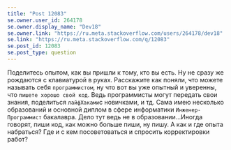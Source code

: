 ```yaml
---
title: "Post 12083"
se.owner.user_id: 264178
se.owner.display_name: "Dev18"
se.owner.link: "https://ru.meta.stackoverflow.com/users/264178/dev18"
se.link: "https://ru.meta.stackoverflow.com/q/12083"
se.post_id: 12083
se.post_type: question
---
```

<p>Поделитесь опытом, как вы пришли к тому, кто вы есть. Ну не сразу же рождаются с клавиатурой в руках. Расскажите как поняли, что можете называть себя <code>программистом</code>, ну что вот вы уже опытный и уверенны, что <code>пишете хорошо свой код</code>.
Ведь программисты могут передать свои знания, поделиться <code>лайфХаками</code>с новичками, и тд. Сама имею несколько образований и основной диплом в сфере информатики <code>Инженер-Программист</code> бакалавра. Дело тут ведь не в образовании...Иногда говорят, пиши код, как можно больше пиши, ну пишу. А как и где опыта набраться? Где и с кем посоветоваться и спросить корректировки работ?</p>
